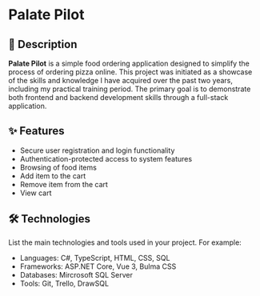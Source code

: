 #  Palate Pilot

## 📜 Description

**Palate Pilot** is a simple food ordering application designed to simplify the process of ordering pizza online. This project was initiated as a showcase of the skills and knowledge I have acquired over the past two years, including my practical training period. The primary goal is to demonstrate both frontend and backend development skills through a full-stack application.

## ✨ Features

- Secure user registration and login functionality
- Authentication-protected access to system features
- Browsing of food items
- Add item to the cart
- Remove item from the cart
- View cart

## 🛠️ Technologies
List the main technologies and tools used in your project. For example:
- Languages: C#, TypeScript, HTML, CSS, SQL    
- Frameworks: ASP.NET Core, Vue 3, Bulma CSS
- Databases: Mircrosoft SQL Server
- Tools: Git, Trello, DrawSQL
